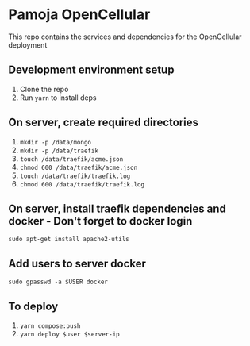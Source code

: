 # Pamoja OpenCellular

This repo contains the services and dependencies for the OpenCellular deployment

## Development environment setup

1. Clone the repo
2. Run `yarn` to install deps

## On server, create required directories
1. ```mkdir -p /data/mongo```
2. ```mkdir -p /data/traefik```
3. ```touch /data/traefik/acme.json```
4. ```chmod 600 /data/traefik/acme.json```
5. ```touch /data/traefik/traefik.log```
6. ```chmod 600 /data/traefik/traefik.log```

## On server, install traefik dependencies and docker - Don't forget to docker login
```sudo apt-get install apache2-utils```

## Add users to server docker
```sudo gpasswd -a $USER docker```

## To deploy
1. ```yarn compose:push```
2. ```yarn deploy $user $server-ip```

